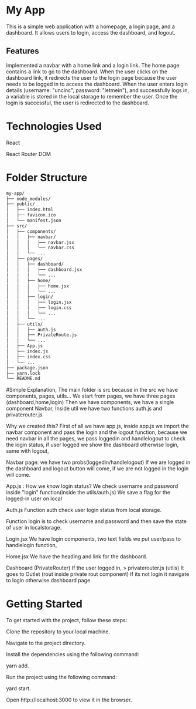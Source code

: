 # My App
This is a simple web application with a homepage, a login page, and a dashboard. It allows users to login, access the dashboard, and logout.

## Features
Implemented a navbar with a home link and a login link.
The home page contains a link to go to the dashboard.
When the user clicks on the dashboard link, it redirects the user to the login page because the user needs to be logged in to access the dashboard.
When the user enters login details (username: "uncinc", password: "letmein"), and successfully logs in, a variable is stored in the local storage to remember the user.
Once the login is successful, the user is redirected to the dashboard.

# Technologies Used

React

React Router DOM

# Folder Structure
```bash
my-app/
├── node_modules/
├── public/
│   ├── index.html
│   ├── favicon.ico
│   └── manifest.json
├── src/
│   ├── components/
│   │   ├── navbar/
│   │   │   ├── navbar.jsx
│   │   │   └── navbar.css
│   │   └── ...
│   ├── pages/
│   │   ├── dashboard/
│   │   │   ├── dashboard.jsx
│   │   │   └── ...
│   │   ├── home/
│   │   │   ├── home.jsx
│   │   │   └── ...
│   │   ├── login/
│   │   │   ├── login.jsx
│   │   │   ├── login.css
│   │   │   └── ...
│   │   └── ...
│   ├── utils/
│   │   ├── auth.js
│   │   ├── PrivateRoute.js
│   │   └── ...
│   ├── App.js
│   ├── index.js
│   ├── index.css
│   └── ...
├── package.json
├── yarn.lock
└── README.md
```
#Simple Explanation,
The main folder is src because in the src we have components, pages, utils...
We start from pages, we have three pages (dashboard,home,login)
Then we have components, we have a single component Navbar, 
Inside util we have two functions auth.js and privaterouter.js 

Why we created this? 
First of all we have app.js, inside app.js we import the navbar component and pass the login and the logout function, because we need navbar in all the pages, we pass loggedin and handlelogout to check the login status, if user logged we show the dashboard otherwise login, same with logout, 

Navbar page: we have two probs(loggedin/handlelogout) 
If we are logged in the dashboard and logout button will come, if we are not logged in the login will come.

App.js :
How we know login status?
We check username and password inside "login" function(inside the utils/auth.js) 
We save a flag for the logged-in user on local

Auth.js
Function auth check user login status from local storage.

Function login is to check username and password and then save the state of user in localstorage.

Login.jsx
We have login components, two text fields we put user/pass to handlelogin function,

Home.jsx
We have the heading and link for the dashboard.

Dashboard (PrivateRouter)
If the user logged in, > privaterouter.js (utils) 
It goes to Outlet (rout inside private rout component) 
If its not login it navigate to login otherwise dashboard page

# Getting Started
To get started with the project, follow these steps:

Clone the repository to your local machine.

Navigate to the project directory.

Install the dependencies using the following command: 

yarn add.

Run the project using the following command: 

yard start.


Open http://localhost:3000 to view it in the browser.
